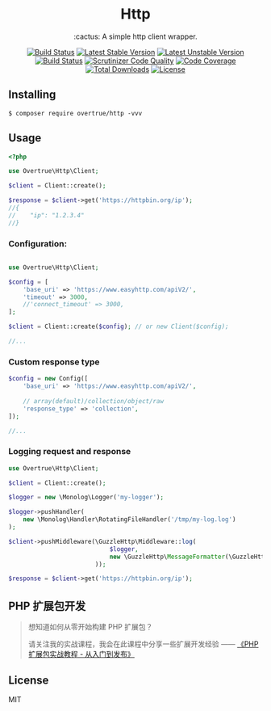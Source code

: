 <p> 
    <h1 align="center">Http</h1>
</p>

<p align="center"> :cactus: A simple http client wrapper.</p>

<p align="center">
<a href="https://travis-ci.org/overtrue/http"><img src="https://travis-ci.org/overtrue/http.svg?branch=master" alt="Build Status"></a>
<a href="https://packagist.org/packages/overtrue/http"><img src="https://poser.pugx.org/overtrue/http/v/stable.svg" alt="Latest Stable Version"></a>
<a href="https://packagist.org/packages/overtrue/http"><img src="https://poser.pugx.org/overtrue/http/v/unstable.svg" alt="Latest Unstable Version"></a>
<a href="https://scrutinizer-ci.com/g/overtrue/http/build-status/master"><img src="https://scrutinizer-ci.com/g/overtrue/http/badges/build.png?b=master" alt="Build Status"></a>
<a href="https://scrutinizer-ci.com/g/overtrue/http/?branch=master"><img src="https://scrutinizer-ci.com/g/overtrue/http/badges/quality-score.png?b=master" alt="Scrutinizer Code Quality"></a>
<a href="https://scrutinizer-ci.com/g/overtrue/http/?branch=master"><img src="https://scrutinizer-ci.com/g/overtrue/http/badges/coverage.png?b=master" alt="Code Coverage"></a>
<a href="https://packagist.org/packages/overtrue/http"><img src="https://poser.pugx.org/overtrue/http/downloads" alt="Total Downloads"></a>
<a href="https://packagist.org/packages/overtrue/http"><img src="https://poser.pugx.org/overtrue/http/license" alt="License"></a>
</p>

## Installing

```shell
$ composer require overtrue/http -vvv
```

## Usage

```php
<?php

use Overtrue\Http\Client;

$client = Client::create(); 

$response = $client->get('https://httpbin.org/ip');
//{
//    "ip": "1.2.3.4"
//}
```

### Configuration:

```php

use Overtrue\Http\Client;

$config = [
    'base_uri' => 'https://www.easyhttp.com/apiV2/',
    'timeout' => 3000,
    //'connect_timeout' => 3000,
];

$client = Client::create($config); // or new Client($config);

//...
```

### Custom response type

```php
$config = new Config([
    'base_uri' => 'https://www.easyhttp.com/apiV2/',
    
    // array(default)/collection/object/raw
    'response_type' => 'collection', 
]);

//...
```

### Logging request and response


```php
use Overtrue\Http\Client;

$client = Client::create();

$logger = new \Monolog\Logger('my-logger');

$logger->pushHandler(
    new \Monolog\Handler\RotatingFileHandler('/tmp/my-log.log')
);

$client->pushMiddleware(\GuzzleHttp\Middleware::log(
                            $logger,
                            new \GuzzleHttp\MessageFormatter(\GuzzleHttp\MessageFormatter::DEBUG)
                        ));

$response = $client->get('https://httpbin.org/ip');
```

## PHP 扩展包开发

> 想知道如何从零开始构建 PHP 扩展包？
>
> 请关注我的实战课程，我会在此课程中分享一些扩展开发经验 —— [《PHP 扩展包实战教程 - 从入门到发布》](https://learnku.com/courses/creating-package)

## License

MIT
